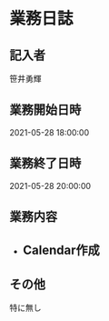 # 業務日誌

## 記入者

笹井勇輝

## 業務開始日時

2021-05-28 18:00:00

## 業務終了日時

2021-05-28 20:00:00

## 業務内容

- Calendar作成
	- 

## その他

特に無し